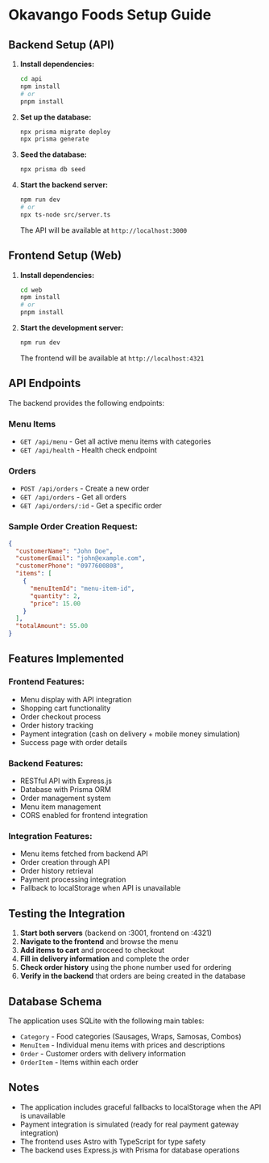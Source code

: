 # Okavango Foods Setup Guide

## Backend Setup (API)

1. **Install dependencies:**
   ```bash
   cd api
   npm install
   # or
   pnpm install
   ```

2. **Set up the database:**
   ```bash
   npx prisma migrate deploy
   npx prisma generate
   ```

3. **Seed the database:**
   ```bash
   npx prisma db seed
   ```

4. **Start the backend server:**
   ```bash
   npm run dev
   # or
   npx ts-node src/server.ts
   ```

   The API will be available at `http://localhost:3000`

## Frontend Setup (Web)

1. **Install dependencies:**
   ```bash
   cd web
   npm install
   # or
   pnpm install
   ```

2. **Start the development server:**
   ```bash
   npm run dev
   ```

   The frontend will be available at `http://localhost:4321`

## API Endpoints

The backend provides the following endpoints:

### Menu Items
- `GET /api/menu` - Get all active menu items with categories
- `GET /api/health` - Health check endpoint

### Orders
- `POST /api/orders` - Create a new order
- `GET /api/orders` - Get all orders
- `GET /api/orders/:id` - Get a specific order

### Sample Order Creation Request:
```json
{
  "customerName": "John Doe",
  "customerEmail": "john@example.com",
  "customerPhone": "0977600808",
  "items": [
    {
      "menuItemId": "menu-item-id",
      "quantity": 2,
      "price": 15.00
    }
  ],
  "totalAmount": 55.00
}
```

## Features Implemented

### Frontend Features:
- Menu display with API integration
- Shopping cart functionality
- Order checkout process
- Order history tracking
- Payment integration (cash on delivery + mobile money simulation)
- Success page with order details

### Backend Features:
- RESTful API with Express.js
- Database with Prisma ORM
- Order management system
- Menu item management
- CORS enabled for frontend integration

### Integration Features:
- Menu items fetched from backend API
- Order creation through API
- Order history retrieval
- Payment processing integration
- Fallback to localStorage when API is unavailable

## Testing the Integration

1. **Start both servers** (backend on :3001, frontend on :4321)
2. **Navigate to the frontend** and browse the menu
3. **Add items to cart** and proceed to checkout
4. **Fill in delivery information** and complete the order
5. **Check order history** using the phone number used for ordering
6. **Verify in the backend** that orders are being created in the database

## Database Schema

The application uses SQLite with the following main tables:
- `Category` - Food categories (Sausages, Wraps, Samosas, Combos)
- `MenuItem` - Individual menu items with prices and descriptions
- `Order` - Customer orders with delivery information
- `OrderItem` - Items within each order

## Notes

- The application includes graceful fallbacks to localStorage when the API is unavailable
- Payment integration is simulated (ready for real payment gateway integration)
- The frontend uses Astro with TypeScript for type safety
- The backend uses Express.js with Prisma for database operations